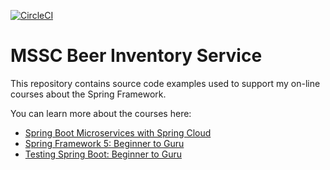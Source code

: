 [![CircleCI](https://dl.circleci.com/status-badge/img/gh/yinminsoe/mssc-beer-inventory-service/tree/main.svg?style=svg)](https://dl.circleci.com/status-badge/redirect/gh/yinminsoe/mssc-beer-inventory-service/tree/main)

# MSSC Beer Inventory Service

This repository contains source code examples used to support my on-line courses about the Spring Framework.

You can learn more about the courses here:
* [Spring Boot Microservices with Spring Cloud](https://www.udemy.com/spring-boot-microservices-with-spring-cloud-beginner-to-guru/?couponCode=GIT_HUB2)
* [Spring Framework 5: Beginner to Guru](https://www.udemy.com/course/spring-framework-5-beginner-to-guru/?couponCode=GITHUB_SFGPETCLINIC)
* [Testing Spring Boot: Beginner to Guru](https://www.udemy.com/testing-spring-boot-beginner-to-guru/?couponCode=GITHUB_REPO_SF5B2G)